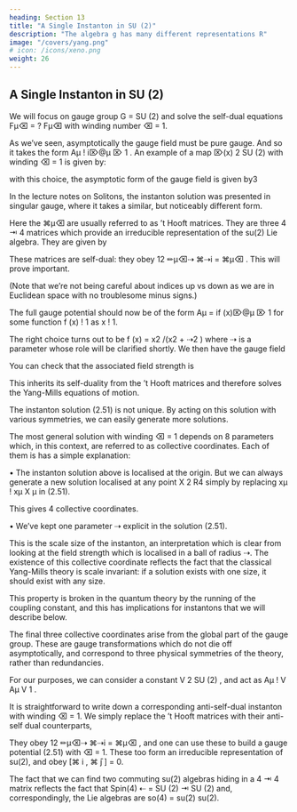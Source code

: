 ```yaml
---
heading: Section 13
title: "A Single Instanton in SU (2)"
description: "The algebra g has many different representations R"
image: "/covers/yang.png"
# icon: /icons/xeno.png
weight: 26
---
```



## A Single Instanton in SU (2)

We will focus on gauge group G = SU (2) and solve the self-dual equations Fμ⌫ = ? Fμ⌫ with winding number ⌫ = 1. 

As we’ve seen, asymptotically the gauge field must be
pure gauge. And so it takes the form Aμ ! i⌦@μ ⌦ 1 . An example of a map ⌦(x) 2 SU (2) with winding ⌫ = 1 is given by:

<!-- xμ μ
⌦(x) = p
x2
where
μ
= (1, i~ ) -->

with this choice, the asymptotic form of the gauge field is given by3

<!-- Aμ ! i⌦@μ ⌦ 1 =
1 i ⌫ i
⌘ x
x2 μ⌫
3
as x ! 1 -->

In the lecture notes on Solitons, the instanton solution was presented in singular gauge, where it takes a similar, but noticeably different form.

Here the ⌘μ⌫ are usually referred to as ’t Hooft matrices. They are three 4 ⇥ 4 matrices
which provide an irreducible representation of the su(2) Lie algebra. They are given by

<!-- 0
1
0
1
0
1
0 1 0 0
0 0 1 0
0
B 1 0 0 0C
B 0 0 0 1C
B 0
1
2
3
⌘μ⌫
= @ 0 0 0 1 A , ⌘μ⌫
= @ 1 0 0 0 A , ⌘μ⌫
=@ 0
0 0
1 0
0 1 0 0
0 0 1
0 1 0C
1 0 0
1 0 0 0
A
i -->

These matrices are self-dual: they obey 12 ✏μ⌫⇢ ⌘⇢i = ⌘μ⌫
. This will prove important.

(Note that we’re not being careful about indices up vs down as we are in Euclidean space with no troublesome minus signs.) 

The full gauge potential should now be of
the form Aμ = if (x)⌦@μ ⌦ 1 for some function f (x) ! 1 as x ! 1. 

The right choice turns out to be f (x) = x2 /(x2 + ⇢2 ) where ⇢ is a parameter whose role will be clarified
shortly. We then have the gauge field

<!-- Aμ =
1
x 2 + ⇢2
i
⌘μ⌫
x⌫ i
(2.51) -->

You can check that the associated field strength is

<!-- Fμ⌫ =
2⇢2
⌘i i
(x2 + ⇢2 )2 μ⌫ -->

This inherits its self-duality from the ’t Hooft matrices and therefore solves the Yang-Mills equations of motion.

The instanton solution (2.51) is not unique. By acting on this solution with various symmetries, we can easily generate more solutions. 

The most general solution with winding ⌫ = 1 depends on 8 parameters which, in this context, are referred to as
collective coordinates. Each of them is has a simple explanation: 

• The instanton solution above is localised at the origin. But we can always generate
a new solution localised at any point X 2 R4 simply by replacing xμ ! xμ X μ
in (2.51). 

This gives 4 collective coordinates.

• We’ve kept one parameter ⇢ explicit in the solution (2.51). 

This is the scale size of the instanton, an interpretation which is clear from looking at the field
strength which is localised in a ball of radius ⇢. The existence of this collective
coordinate reflects the fact that the classical Yang-Mills theory is scale invariant:
if a solution exists with one size, it should exist with any size. 

This property is broken in the quantum theory by the running of the coupling constant, and this
has implications for instantons that we will describe below.

The final three collective coordinates arise from the global part of the gauge
group. These are gauge transformations which do not die off asymptotically, and
correspond to three physical symmetries of the theory, rather than redundancies.

For our purposes, we can consider a constant V 2 SU (2) , and act as Aμ !
V Aμ V 1 .

It is straightforward to write down a corresponding anti-self-dual instanton with winding ⌫ = 1. We simply replace the ’t Hooft matrices with their anti-self dual counterparts,

<!-- 0
1
0
1
0
1
0
1 0 0
B1 0
1
⌘ ̄μ⌫
= @0 0
0 0
0 0C
0 0
1 0
B0 0 0
2
A , ⌘ ̄μ⌫ = @ 1 0 0
0 1
1 0
0 1 0
1C
0 0 0
1
B0 0 1 0 C
3
A , ⌘ ̄μ⌫ = @ 0 1 0 0 A
0
0
1 0 0 0
i -->

They obey 12 ✏μ⌫⇢ ⌘⇢i = ⌘μ⌫ , and one can use these to build a gauge potential (2.51) with ⌫ = 1. These too form an irreducible representation of su(2), and obey [⌘ i , ⌘ ̄j ] = 0. 

The fact that we can find two commuting su(2) algebras hiding in a 4 ⇥ 4 matrix reflects the fact that Spin(4) ⇠
= SU (2) ⇥ SU (2) and, correspondingly, the Lie algebras
are so(4) = su(2) su(2).

